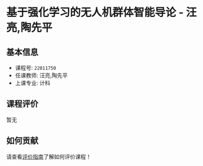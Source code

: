 # 基于强化学习的无人机群体智能导论 - 汪亮,陶先平

## 基本信息

- 课程号: `22011750`
- 任课教师: 汪亮,陶先平
- 上课专业: 计科

## 课程评价

暂无

## 如何贡献

请查看[评价指南](../how-to-comment.md)了解如何评价课程！
